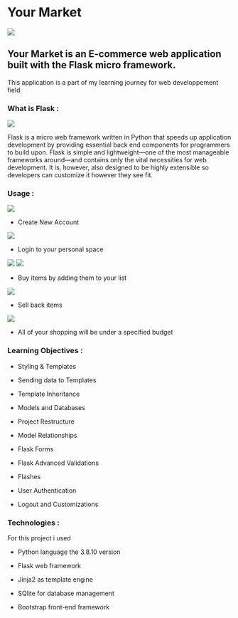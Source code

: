 # Your Market

<p><img  src="https://i.ibb.co/NYwd9NW/abae483018e14fffb9821c737eef9f62.png"></p>

## Your Market is an E-commerce web application built with the Flask micro framework.

This application is a part of my learning journey for web developpement field

### What is Flask :

<p><img  src="https://qph.fs.quoracdn.net/main-qimg-d06e73bbb0a75dd313f6919b6144d02d"></p>

  

Flask is a micro web framework written in Python that speeds up application development by providing essential back end components for programmers to build upon. Flask is simple and lightweight—one of the most manageable frameworks around—and contains only the vital necessities for web development. It is, however, also designed to be highly extensible so developers can customize it however they see fit.

### Usage :
<img src="https://i.ibb.co/Kqpjmq8/frontpage.png">

- Create New Account

<img src="https://i.ibb.co/SmX6x56/signup.png">

- Login to your personal space

<img src="https://i.ibb.co/yVQ9HRm/login.png">
<img src="https://i.ibb.co/DfScmmJ/marketpage.png">

- Buy items by adding them to your list

<img src="https://i.ibb.co/wrPDsHB/marketpage2.png" >

- Sell back items

<img src="https://i.ibb.co/Hzqh2Cp/sellback.png">

- All of your shopping will be under a specified budget

### Learning Objectives :

- Styling & Templates

- Sending data to Templates

- Template Inheritance

- Models and Databases

- Project Restructure

- Model Relationships

- Flask Forms

- Flask Advanced Validations

- Flashes

- User Authentication

- Logout and Customizations

### Technologies :

For this project i used

- Python language the 3.8.10 version

- Flask web framework

- Jinja2 as template engine

- SQlite for database management

- Bootstrap front-end framework